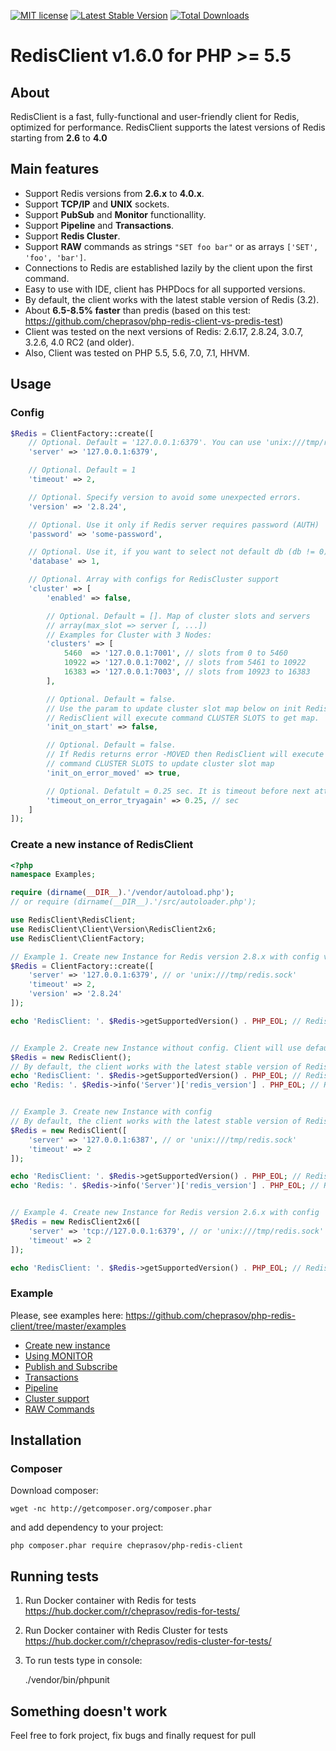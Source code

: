 [![MIT license](http://img.shields.io/badge/license-MIT-brightgreen.svg)](http://opensource.org/licenses/MIT)
[![Latest Stable Version](https://poser.pugx.org/cheprasov/php-redis-client/v/stable)](https://packagist.org/packages/cheprasov/php-redis-client)
[![Total Downloads](https://poser.pugx.org/cheprasov/php-redis-client/downloads)](https://packagist.org/packages/cheprasov/php-redis-client)
# RedisClient v1.6.0 for PHP >= 5.5

## About
RedisClient is a fast, fully-functional and user-friendly client for Redis, optimized for performance. RedisClient supports the latest versions of Redis starting from __2.6__ to __4.0__

## Main features
- Support Redis versions from __2.6.x__ to __4.0.x__.
- Support __TCP/IP__ and __UNIX__ sockets.
- Support __PubSub__ and __Monitor__ functionallity.
- Support __Pipeline__ and __Transactions__.
- Support __Redis Cluster__.
- Support __RAW__ commands as strings `"SET foo bar"` or as arrays `['SET', 'foo', 'bar']`.
- Connections to Redis are established lazily by the client upon the first command.
- Easy to use with IDE, client has PHPDocs for all supported versions.
- By default, the client works with the latest stable version of Redis (3.2).
- About **6.5-8.5% faster** than predis (based on this test: https://github.com/cheprasov/php-redis-client-vs-predis-test)
- Client was tested on the next versions of Redis: 2.6.17, 2.8.24, 3.0.7, 3.2.6, 4.0 RC2 (and older).
- Also, Client was tested on PHP 5.5, 5.6, 7.0, 7.1, HHVM.

## Usage

### Config

```php
$Redis = ClientFactory::create([
    // Optional. Default = '127.0.0.1:6379'. You can use 'unix:///tmp/redis.sock'
    'server' => '127.0.0.1:6379',

    // Optional. Default = 1
    'timeout' => 2,

    // Optional. Specify version to avoid some unexpected errors.
    'version' => '2.8.24',

    // Optional. Use it only if Redis server requires password (AUTH)
    'password' => 'some-password',

    // Optional. Use it, if you want to select not default db (db != 0) on connect
    'database' => 1,

    // Optional. Array with configs for RedisCluster support
    'cluster' => [
        'enabled' => false,

        // Optional. Default = []. Map of cluster slots and servers
        // array(max_slot => server [, ...])
        // Examples for Cluster with 3 Nodes:
        'clusters' => [
            5460  => '127.0.0.1:7001', // slots from 0 to 5460
            10922 => '127.0.0.1:7002', // slots from 5461 to 10922
            16383 => '127.0.0.1:7003', // slots from 10923 to 16383
        ],

        // Optional. Default = false.
        // Use the param to update cluster slot map below on init RedisClient.
        // RedisClient will execute command CLUSTER SLOTS to get map.
        'init_on_start' => false,

        // Optional. Default = false.
        // If Redis returns error -MOVED then RedisClient will execute
        // command CLUSTER SLOTS to update cluster slot map
        'init_on_error_moved' => true,

        // Optional. Defatult = 0.25 sec. It is timeout before next attempt on TRYAGAIN error.
        'timeout_on_error_tryagain' => 0.25, // sec
    ]
]);
```

### Create a new instance of RedisClient
```php
<?php
namespace Examples;

require (dirname(__DIR__).'/vendor/autoload.php');
// or require (dirname(__DIR__).'/src/autoloader.php');

use RedisClient\RedisClient;
use RedisClient\Client\Version\RedisClient2x6;
use RedisClient\ClientFactory;

// Example 1. Create new Instance for Redis version 2.8.x with config via factory
$Redis = ClientFactory::create([
    'server' => '127.0.0.1:6379', // or 'unix:///tmp/redis.sock'
    'timeout' => 2,
    'version' => '2.8.24'
]);

echo 'RedisClient: '. $Redis->getSupportedVersion() . PHP_EOL; // RedisClient: 2.8


// Example 2. Create new Instance without config. Client will use default config.
$Redis = new RedisClient();
// By default, the client works with the latest stable version of Redis.
echo 'RedisClient: '. $Redis->getSupportedVersion() . PHP_EOL; // RedisClient: 3.2
echo 'Redis: '. $Redis->info('Server')['redis_version'] . PHP_EOL; // Redis: 3.0.3


// Example 3. Create new Instance with config
// By default, the client works with the latest stable version of Redis.
$Redis = new RedisClient([
    'server' => '127.0.0.1:6387', // or 'unix:///tmp/redis.sock'
    'timeout' => 2
]);

echo 'RedisClient: '. $Redis->getSupportedVersion() . PHP_EOL; // RedisClient: 3.2
echo 'Redis: '. $Redis->info('Server')['redis_version'] . PHP_EOL; // Redis: 3.2.0


// Example 4. Create new Instance for Redis version 2.6.x with config
$Redis = new RedisClient2x6([
    'server' => 'tcp://127.0.0.1:6379', // or 'unix:///tmp/redis.sock'
    'timeout' => 2
]);

echo 'RedisClient: '. $Redis->getSupportedVersion() . PHP_EOL; // RedisClient: 2.6

```
### Example
Please, see examples here: https://github.com/cheprasov/php-redis-client/tree/master/examples

- [Create new instance](https://github.com/cheprasov/php-redis-client/tree/master/examples/create_new_instance.php)
- [Using MONITOR](https://github.com/cheprasov/php-redis-client/tree/master/examples/monitor.php)
- [Publish and Subscribe](https://github.com/cheprasov/php-redis-client/tree/master/examples/pubsub.php)
- [Transactions](https://github.com/cheprasov/php-redis-client/tree/master/examples/transactions.php)
- [Pipeline](https://github.com/cheprasov/php-redis-client/tree/master/examples/pipeline.php)
- [Cluster support](https://github.com/cheprasov/php-redis-client/tree/master/examples/clusters.php)
- [RAW Commands](https://github.com/cheprasov/php-redis-client/tree/master/examples/raw_commands.php)

## Installation

### Composer

Download composer:

    wget -nc http://getcomposer.org/composer.phar

and add dependency to your project:

    php composer.phar require cheprasov/php-redis-client

## Running tests

1. Run Docker container with Redis for tests https://hub.docker.com/r/cheprasov/redis-for-tests/
2. Run Docker container with Redis Cluster for tests https://hub.docker.com/r/cheprasov/redis-cluster-for-tests/
3. To run tests type in console:

    ./vendor/bin/phpunit

## Something doesn't work

Feel free to fork project, fix bugs and finally request for pull
